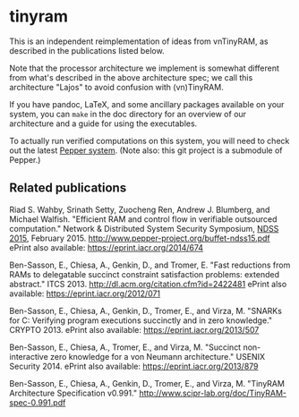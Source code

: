 # tinyram #

This is an independent reimplementation of ideas from vnTinyRAM, as
described in the publications listed below.

Note that the processor architecture we implement is somewhat different
from what's described in the above architecture spec; we call this
architecture "Lajos" to avoid confusion with (vn)TinyRAM.

If you have pandoc, LaTeX, and some ancillary packages available on your
system, you can `make` in the doc directory for an overview of our
architecture and a guide for using the executables.

To actually run verified computations on this system, you will need
to check out the latest
[Pepper system](https://github.com/pepper-project/pepper).
(Note also: this git project is a submodule of Pepper.)

## Related publications ##

Riad S. Wahby, Srinath Setty, Zuocheng Ren, Andrew J. Blumberg, and Michael Walfish.
"Efficient RAM and control flow in verifiable outsourced computation."
Network &amp; Distributed System Security Symposium,
[NDSS 2015](http://www.internetsociety.org/events/ndss-symposium-2015), February 2015.
http://www.pepper-project.org/buffet-ndss15.pdf
ePrint also available: https://eprint.iacr.org/2014/674

Ben-Sasson, E., Chiesa, A., Genkin, D., and Tromer, E.
"Fast reductions from RAMs to delegatable succinct constraint
satisfaction problems: extended abstract." ITCS 2013.
http://dl.acm.org/citation.cfm?id=2422481
ePrint also available: https://eprint.iacr.org/2012/071

Ben-Sasson, E., Chiesa, A., Genkin, D., Tromer, E., and Virza, M.
"SNARKs for C: Verifying program executions succinctly and in zero
knowledge." CRYPTO 2013.
ePrint also available: https://eprint.iacr.org/2013/507

Ben-Sasson, E., Chiesa, A., Tromer, E., and Virza, M.
"Succinct non-interactive zero knowledge for a von Neumann
architecture." USENIX Security 2014.
ePrint also available: https://eprint.iacr.org/2013/879

Ben-Sasson, E., Chiesa, A., Genkin, D., Tromer, E., and Virza, M.
"TinyRAM Architecture Specification v0.991."
http://www.scipr-lab.org/doc/TinyRAM-spec-0.991.pdf
